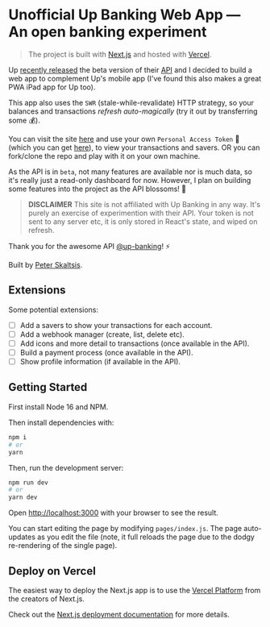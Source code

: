 # Unofficial Up Banking Web App — An open banking experiment

> The project is built with [Next.js](https://nextjs.org/) and hosted with [Vercel](https://vercel.com/).

Up [recently released](https://up.com.au/blog/api_lets_hack_on_banking/) the beta version of their [API](https://developer.up.com.au/) and I decided to build a web app to complement Up's mobile app (I've found this also makes a great PWA iPad app for Up too).

This app also uses the `SWR` (stale-while-revalidate) HTTP strategy, so your balances and transactions _refresh auto-magically_ (try it out by transferring some 💰).

You can visit the site [here](https://up-banking-web-unofficial.vercel.app) and use your own `Personal Access Token` 👾 (which you can get [here](https://api.up.com.au/getting_started/)), to view your transactions and savers. OR you can fork/clone the repo and play with it on your own machine.

As the API is in `beta`, not many features are available nor is much data, so it's really just a read-only dashboard for now. However, I plan on building some features into the project as the API blossoms! 🎉

> **DISCLAIMER** This site is not affiliated with Up Banking in any way. It's purely an exercise of experimention with their API. Your token is not sent to any server etc, it is only stored in React's state, and wiped on refresh.

Thank you for the awesome API [@up-banking](https://www.github.com/up-banking)! ⚡️

Built by [Peter Skaltsis](https://www.twitter.com/peterjskaltsis).

## Extensions

Some potential extensions:

- [ ] Add a savers to show your transactions for each account.
- [ ] Add a webhook manager (create, list, delete etc).
- [ ] Add icons and more detail to transactions (once available in the API).
- [ ] Build a payment process (once available in the API).
- [ ] Show profile information (if available in the API).

## Getting Started

First install Node 16 and NPM.

Then install dependencies with:

```bash
npm i
# or
yarn
```

Then, run the development server:

```bash
npm run dev
# or
yarn dev
```

Open [http://localhost:3000](http://localhost:3000) with your browser to see the result.

You can start editing the page by modifying `pages/index.js`. The page auto-updates as you edit the file (note, it full reloads the page due to the dodgy re-rendering of the single page).

## Deploy on Vercel

The easiest way to deploy the Next.js app is to use the [Vercel Platform](https://vercel.com/import?utm_medium=default-template&filter=next.js&utm_source=create-next-app&utm_campaign=create-next-app-readme) from the creators of Next.js.

Check out the [Next.js deployment documentation](https://nextjs.org/docs/deployment) for more details.
